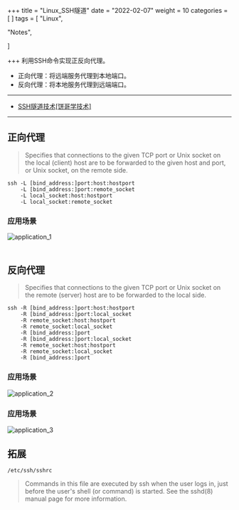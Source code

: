 +++
title =  "Linux_SSH隧道"
date = "2022-02-07"
weight = 10
categories = [
]
tags = [
  "Linux",

  "Notes",

]

+++
利用SSH命令实现正反向代理。

<!--more-->

* 正向代理：将远端服务代理到本地端口。  
* 反向代理：将本地服务代理到远端端口。  

----------

* [SSH隧道技术\[饼哥学技术\]](https://www.bilibili.com/video/BV1F7411N7rQ)

----------

## 正向代理

> Specifies that connections to the given TCP port or Unix socket on the local (client) host are to be forwarded to the given host and port, or Unix socket, on the remote side.

```shell 
ssh -L [bind_address:]port:host:hostport
    -L [bind_address:]port:remote_socket
    -L local_socket:host:hostport
    -L local_socket:remote_socket
```


### 应用场景

![application_1](/images/Forward_1.png?width=900px#center)  
　　　  
## 反向代理
> Specifies that connections to the given TCP port or Unix socket on the remote (server) host are to be forwarded to the local side.
```shell
ssh -R [bind_address:]port:host:hostport
    -R [bind_address:]port:local_socket
    -R remote_socket:host:hostport
    -R remote_socket:local_socket
    -R [bind_address:]port
    -R [bind_address:]port:local_socket
    -R remote_socket:host:hostport
    -R remote_socket:local_socket
    -R [bind_address:]port
```
### 应用场景
![application_2](/images/Reverse_1.png?width=900px#center)
　　　  
### 应用场景

![application_3](/images/Reverse_2.png?width=900px#center)



## 拓展
`/etc/ssh/sshrc`
> Commands in this file are executed by ssh when the user logs in, just before the user's shell (or command) is started.  See the sshd(8) manual page for more information.


